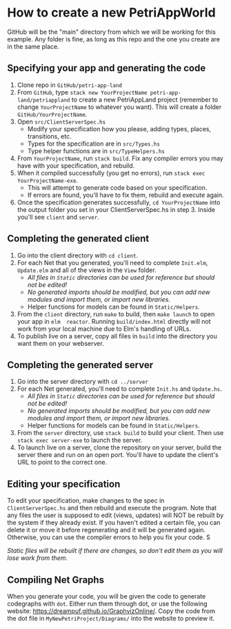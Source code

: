 # How to create a new PetriAppWorld

GitHub will be the "main" directory from which we will be working for this example. Any
folder is fine, as long as this repo and the one you create are in the same place.

## Specifying your app and generating the code

1. Clone repo in `GitHub/petri-app-land`
2. From `GitHub`, type `stack new YourProjectName petri-app-land/petriappland`
to create a new PetriAppLand project (remember to change `YourProjectName` to whatever you 
want). This will create a folder `GitHub/YourProjectName`.
3. Open `src/ClientServerSpec.hs`
	- Modify your specification how you please, adding types, places, transitions, etc.
	- Types for the specification are in `src/Types.hs`
	- Type helper functions are in `src/TypeHelpers.hs`
4. From `YourProjectName`, run `stack build`. Fix any compiler errors you may have with your
specification, and rebuild.
5. When it compiled successfully (you get no errors), run `stack exec YourProjectName-exe`.
	- This will attempt to generate code based on your specification.
	- If errors are found, you'll have to fix them, rebuild and execute again.
6. Once the specification generates successfully, `cd YourProjectName` into the output folder 
you set in your ClientServerSpec.hs in step 3. Inside you'll see `client` and `server`.

## Completing the generated client
1. Go into the client directory with `cd client`.
2. For each Net that you generated, you'll need to complete `Init.elm`, `Update.elm` and all of the views
in the `View` folder. 
	- _All files in `Static` directories can be used for reference but should not be edited!_
	- _No generated imports should be modified, but you can add new modules and import them,
or import new libraries._
	- Helper functions for models can be found in `Static/Helpers`.
3. From the `client` directory, run `make` to build, then `make launch` to open your app in `elm 
reactor`. Running `build/index.html` directly will not work from your local machine due to Elm's
handling of URLs.
4. To publish live on a server, copy all files in `build` into the directory you want them on your
webserver.

## Completing the generated server
1. Go into the server directory with `cd ../server`
2. For each Net generated, you'll need to complete `Init.hs` and `Update.hs`.
	- _All files in `Static` directories can be used for reference but should not be edited!_
	- _No generated imports should be modified, but you can add new modules and import them,
or import new libraries._
	- Helper functions for models can be found in `Static/Helpers`.
3. From the `server` directory, use `stack build` to build your client. Then use `stack exec server-exe`
to launch the server.
4. To launch live on a server, clone the repository on your server, build the server there and run on an
open port. You'll have to update the client's URL to point to the correct one.

## Editing your specification
To edit your specification, make changes to the spec in `ClientServerSpec.hs` and then rebuild and execute the program. Note that any files the user is supposed to edit (views, updates) will NOT be rebuilt by the system if they already exist. If you haven't edited a certain file, you can delete it or move it before regenerating and it will be generated again. Otherwise, you can use the compiler errors to help you fix your code. S

_Static files will be rebuilt if there are changes, so don't edit them as you will lose work from them._

## Compiling Net Graphs
When you generate your code, you will be given the code to generate codegraphs with `dot`. Either run them through dot, or use the
following website: https://dreampuf.github.io/GraphvizOnline/. Copy the code from the dot file in `MyNewPetriProject/Diagrams/` into 
the website to preview it.
